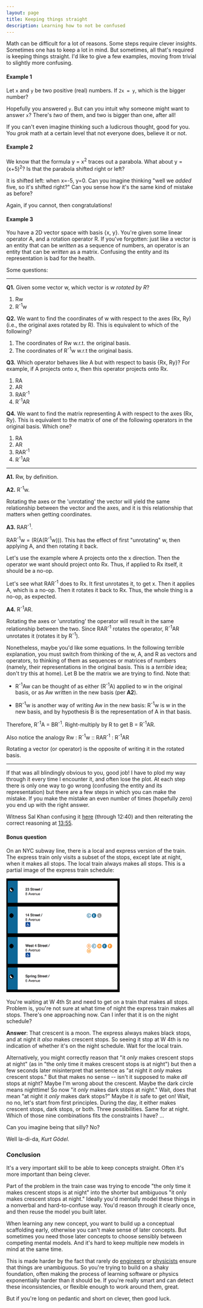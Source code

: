 ```yaml
---
layout: page
title: Keeping things straight
description: Learning how to not be confused
---
```


Math can be difficult for a lot of reasons. Some steps require clever
insights. Sometimes one has to keep a lot in mind. But sometimes, all
that's required is keeping things straight. I'd like to give a few
examples, moving from trivial to slightly more confusing.

#### Example 1

Let `x` and `y` be two positive (real) numbers. If `2x = y`, which is
the bigger number?

Hopefully you answered `y`. But can you intuit why someone might want to
answer `x`? There's _two_ of them, and two is bigger than one, after
all!

If you can't even imagine thinking such a ludicrous thought, good
for you. You _grok_ math at a certain level that not everyone does,
believe it or not.

#### Example 2

We know that the formula y = x<sup>2</sup> traces out a parabola. What
about y = (x+5)<sup>2</sup>? Is that the parabola shifted right or left?

It is shifted left: when x=-5, y=0. Can you imagine thinking "well we
_added_ five, so it's shifted right?" Can you sense how it's the same
kind of mistake as before?

Again, if you cannot, then congratulations!

#### Example 3

You have a 2D vector space with basis {x, y}. You're given some linear operator
A, and a rotation operator R. If you've forgotten: just like a vector is an
entity that can be *written* as a sequence of numbers, an operator is an entity
that can be *written* as a matrix. Confusing the entity and its representation
is bad for the health.

Some questions:

---

**Q1.** Given some vector w, which vector is *w rotated by R*?

  1. Rw
  1. R<sup>-1</sup>w

**Q2.** We want to find the coordinates of w with respect to the axes (Rx, Ry)
(i.e., the original axes rotated by R). This is equivalent to which of the
following?

  1. The coordinates of Rw w.r.t. the original basis.
  1. The coordinates of R<sup>-1</sup>w w.r.t the original basis.

**Q3.**
Which operator behaves like A but with respect to basis {Rx, Ry}? For
example, if A projects onto x, then this operator projects onto Rx.

  1. RA
  2. AR
  3. RAR<sup>-1</sup>
  4. R<sup>-1</sup>AR

**Q4.**
We want to find the matrix representing A with respect to the axes (Rx, Ry).
This is equivalent to the matrix of one of the following operators in the
original basis. Which one?

  1. RA
  2. AR
  3. RAR<sup>-1</sup>
  4. R<sup>-1</sup>AR

---

**A1.**
Rw, by definition.

**A2.**
R<sup>-1</sup>w. 

Rotating the axes or the 'unrotating' the vector will yield the same
relationship between the vector and the axes, and it is this relationship that
matters when getting coordinates.

**A3.**
RAR<sup>-1</sup>.

RAR<sup>-1</sup>w = (R(A(R<sup>-1</sup>w))). This has the effect of
first "unrotating" w, then applying A, and then rotating it back.

Let's use the example where A projects onto the x direction. Then the 
operator we want should project onto Rx. Thus, if applied to Rx itself,
it should be a no-op.

Let's see what RAR<sup>-1</sup> does to
Rx. It first unrotates it, to get x. Then it applies A, which is a no-op. 
Then it rotates it back to Rx. Thus, the whole thing is a no-op, as expected.

**A4.**
R<sup>-1</sup>AR.

Rotating the axes or 'unrotating' the operator will result in the same
relationship between the two. Since RAR<sup>-1</sup> rotates the operator,
R<sup>-1</sup>AR unrotates it (rotates it by R<sup>-1</sup>).

Nonetheless, maybe you'd like some equations.
In the following terrible explanation, you must switch from thinking of the
w, A, and R as vectors and operators, to thinking of them as sequences
or matrices of numbers (namely, their representations in the original
basis. This is a *terrible* idea; don't try this at home).
Let B be the matrix we are trying to find. Note that:

  * R<sup>-1</sup>Aw can be thought of as either (R<sup>-1</sup>A) applied
to w in the original basis, or as Aw written in the new basis (per **A2**).

  * BR<sup>-1</sup>w is another way of writing Aw in the new basis:
R<sup>-1</sup>w is w in the new basis, and by hypothesis B
is the representation of A in that basis.

Therefore, R<sup>-1</sup>A = BR<sup>-1</sup>. Right-multiply by R to get
B = R<sup>-1</sup>AR.

Also notice the analogy Rw : R<sup>-1</sup>w :: RAR<sup>-1</sup> : R<sup>-1</sup>AR

Rotating a vector (or operator) is the opposite of writing it in the
rotated basis.

---

If that was all blindingly obvious to you, good job! I have to plod my
way through it every time I encounter it, and often lose the plot. At each step
there is only one way to go wrong (confusing the entity and its representation)
but there are a few steps in which you can make the mistake. If you make the
mistake an even number of times (hopefully zero) you end up with the right
answer.

Witness Sal Khan confusing it
[here](https://youtu.be/PiuhTj0zCf4?t=11m42s) (through
12:40) and then reiterating the correct reasoning at
[13:55](https://youtu.be/PiuhTj0zCf4?t=13m55s).


#### Bonus question

On an NYC subway line, there is a local and express version of the
train. The express train only visits a subset of the stops, except
late at night, when it makes all stops. The local train always makes all
stops. This is a partial image of the express train schedule:

<img src="a-train.jpg" width="300" height="300" />

You're waiting at W 4th St and need to get on a train that makes all
stops. Problem is, you're not sure at what time of night the express train
makes all stops. There's one approaching now. Can I infer that it is on
the night schedule?

**Answer**: That crescent is a moon. The express always makes black stops, 
and at night it *also* makes crescent stops. So seeing it stop at W 4th is no 
indication of whether it's on the night schedule. Wait for the local train.

Alternatively, you might correctly reason that "it *only* makes crescent
stops at night" (as in "the only time it makes crescent stops is at
night") but then a few seconds later misinterpret that sentence as "at night it
*only* makes crescent stops." But that makes no sense -- isn't it supposed to 
make *all* stops at night? Maybe I'm wrong about the crescent. Maybe the dark
circle means nighttime! So now "it *only* makes dark stops at night." Wait,
does that mean "at night it *only* makes dark stops?" Maybe it *is* safe to
get on! Wait, no no, let's start from first principles. During the day, it
either makes crescent stops, dark stops, or both. Three possibilities. Same for
at night. Which of those nine combinations fits the constraints I have? ...

Can you imagine being that silly? No?

Well la-di-da, *Kurt Gödel*.


### Conclusion

It's a very important skill to be able to keep concepts straight. Often
it's more important than being clever.

Part of the problem in the train case was trying to encode "the only time it 
makes crescent stops is at night" into the shorter but ambiguous "it only 
makes crescent stops at night." Ideally you'd mentally model these things in a 
nonverbal and hard-to-confuse way. You'd reason through it clearly once, and
then reuse the model you built later.

When learning any new concept, you want to build up a conceptual scaffolding
early, otherwise you can't make sense of later concepts. But sometimes you need
those later concepts to choose sensibly between competing mental models. And
it's hard to keep multiple new models in mind at the same time.

This is made harder by the fact that rarely do [engineers](http://swefordummies.blogspot.com/2018/01/confusing-networking-terminology.html) 
or [physicists](http://ml4dummies.blogspot.com/2018/01/qm-and-confusing-terminology-redux.html) ensure
that things are unambiguous. So you're trying to build on a shaky foundation,
often making the process of learning software or physics exponentially harder
than it should be. If you're really smart and can detect these inconsistencies,
or flexible enough to work around them, great. 

But if you're long on pedantic and short on clever, then good luck.

<!-- TODO move the swe / qm posts to github -->